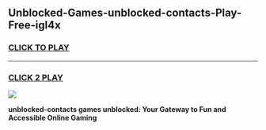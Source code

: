 
## Unblocked-Games-unblocked-contacts-Play-Free-igl4x
<h3>
<a href="https://premium76.site?title=unblocked-contacts&ref=18A1">CLICK TO PLAY</a></h3>
<hr>

<h3>
<a href="https://premium76.site?title=unblocked-contacts&ref=18A1">CLICK 2 PLAY</a>
  
</h3>

<a href="https://premium76.site?title=unblocked-contacts&ref=18A1"><img src="https://clearcache.store/games.png"></a>


**unblocked-contacts games unblocked: Your Gateway to Fun and Accessible Online Gaming**
